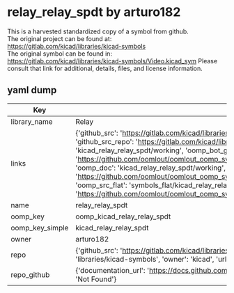 # relay_relay_spdt by arturo182  
This is a harvested standardized copy of a symbol from github.  
The original project can be found at:  
https://gitlab.com/kicad/libraries/kicad-symbols  
The original symbol can be found in:
https://gitlab.com/kicad/libraries/kicad-symbols/Video.kicad_sym
Please consult that link for additional, details, files, and license information.  
## yaml dump  
| Key | Value |  
| --- | --- |  
| library_name | Relay |  
| links | {'github_src': 'https://gitlab.com/kicad/libraries/kicad-symbols/Video.kicad_sym', 'github_src_repo': 'https://gitlab.com/kicad/libraries/kicad-symbols', 'oomp_bot': 'kicad_relay_relay_spdt/working', 'oomp_bot_github': 'https://github.com/oomlout/oomlout_oomp_symbol_bot/tree/main/kicad_relay_relay_spdt/working', 'oomp_doc': 'kicad_relay_relay_spdt/working', 'oomp_doc_github': 'https://github.com/oomlout/oomlout_oomp_symbol_doc/tree/main/kicad_relay_relay_spdt/working', 'oomp_src_flat': 'symbols_flat/kicad_relay_relay_spdt/working', 'oomp_src_flat_github': 'https://github.com/oomlout/oomlout_oomp_symbol_src/tree/main/kicad_relay_relay_spdt/working'} |  
| name | relay_relay_spdt |  
| oomp_key | oomp_kicad_relay_relay_spdt |  
| oomp_key_simple | kicad_relay_relay_spdt |  
| owner | arturo182 |  
| repo | {'github_src': 'https://gitlab.com/kicad/libraries/kicad-symbols/Video.kicad_sym', 'name': 'libraries/kicad-symbols', 'owner': 'kicad', 'url': 'https://gitlab.com/kicad/libraries/kicad-symbols'} |  
| repo_github | {'documentation_url': 'https://docs.github.com/rest/repos/repos#get-a-repository', 'message': 'Not Found'} |  

